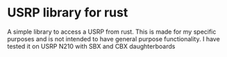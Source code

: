 USRP library for rust
===

A simple library to access a USRP from rust. This is made for my specific
purposes and is not intended to have general purpose functionality. I have
tested it on USRP N210 with SBX and CBX daughterboards
